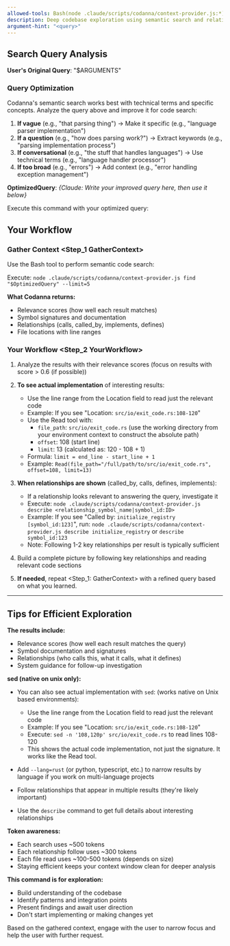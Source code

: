 ```yaml
---
allowed-tools: Bash(node .claude/scripts/codanna/context-provider.js:*)
description: Deep codebase exploration using semantic search and relationship mapping
argument-hint: "<query>"
---
```


## Search Query Analysis

**User's Original Query**: "$ARGUMENTS"

### Query Optimization

Codanna's semantic search works best with technical terms and specific concepts. Analyze the query above and improve it for code search:

1. **If vague** (e.g., "that parsing thing") → Make it specific (e.g., "language parser implementation")
2. **If a question** (e.g., "how does parsing work?") → Extract keywords (e.g., "parsing implementation process")
3. **If conversational** (e.g., "the stuff that handles languages") → Use technical terms (e.g., "language handler processor")
4. **If too broad** (e.g., "errors") → Add context (e.g., "error handling exception management")

**OptimizedQuery**: _{Claude: Write your improved query here, then use it below}_

Execute this command with your optimized query:

## Your Workflow <Workflow>

### Gather Context <Step_1 GatherContext>

Use the Bash tool to perform semantic code search:

Execute: `node .claude/scripts/codanna/context-provider.js find "$OptimizedQuery" --limit=5`

**What Codanna returns:**
- Relevance scores (how well each result matches)
- Symbol signatures and documentation
- Relationships (calls, called_by, implements, defines)
- File locations with line ranges

### Your Workflow <Step_2 YourWorkflow>

1. Analyze the results with their relevance scores (focus on results with score > 0.6 (if possible))

2. **To see actual implementation** of interesting results:
   - Use the line range from the Location field to read just the relevant code
   - Example: If you see "Location: `src/io/exit_code.rs:108-120`"
   - Use the Read tool with:
      - `file_path`: `src/io/exit_code.rs` (use the working directory from your environment context <env> to construct the absolute path)
      - `offset`: 108 (start line)
      - `limit`: 13 (calculated as: 120 - 108 + 1)
   - Formula: `limit = end_line - start_line + 1`
   - Example: `Read(file_path="/full/path/to/src/io/exit_code.rs", offset=108, limit=13)`

3. **When relationships are shown** (called_by, calls, defines, implements):
   - If a relationship looks relevant to answering the query, investigate it
   - Execute: `node .claude/scripts/codanna/context-provider.js describe <relationship_symbol_name|symbol_id:ID>`
   - Example: If you see "Called by: `initialize_registry [symbol_id:123]`", run: `node .claude/scripts/codanna/context-provider.js describe initialize_registry` or `describe symbol_id:123`
   - Note: Following 1-2 key relationships per result is typically sufficient

4. Build a complete picture by following key relationships and reading relevant code sections

5. **If needed**, repeat <Step_1: GatherContext> with a refined query based on what you learned.

---

## Tips for Efficient Exploration

**The results include:**
- Relevance scores (how well each result matches the query)
- Symbol documentation and signatures
- Relationships (who calls this, what it calls, what it defines)
- System guidance for follow-up investigation

**sed (native on unix only):**
- You can also see actual implementation with `sed`: (works native on Unix based environments):
   - Use the line range from the Location field to read just the relevant code
   - Example: If you see "Location: `src/io/exit_code.rs:108-120`"
   - Execute: `sed -n '108,120p' src/io/exit_code.rs` to read lines 108-120
   - This shows the actual code implementation, not just the signature. It works like the Read tool.

- Add `--lang=rust` (or python, typescript, etc.) to narrow results by language if you work on multi-language projects
- Follow relationships that appear in multiple results (they're likely important)
- Use the `describe` command to get full details about interesting relationships

**Token awareness:**
- Each search uses ~500 tokens
- Each relationship follow uses ~300 tokens
- Each file read uses ~100-500 tokens (depends on size)
- Staying efficient keeps your context window clean for deeper analysis

**This command is for exploration:**
- Build understanding of the codebase
- Identify patterns and integration points
- Present findings and await user direction
- Don't start implementing or making changes yet

Based on the gathered context, engage with the user to narrow focus and help the user with further request.
